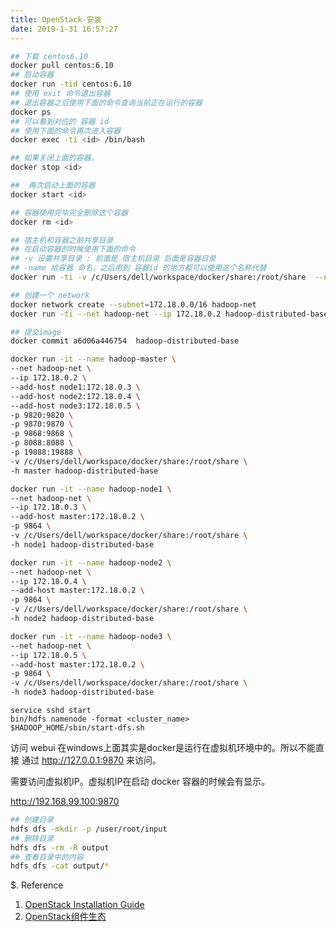```yaml
---
title: OpenStack-安装
date: 2019-1-31 16:57:27
---
```


``` bash
## 下载 centos6.10
docker pull centos:6.10
## 启动容器
docker run -tid centos:6.10
## 使用 exit 命令退出容器
## 退出容器之后使用下面的命令查询当前正在运行的容器
docker ps
## 可以看到对应的 容器 id
## 使用下面的命令再次进入容器
docker exec -ti <id> /bin/bash

## 如果关闭上面的容器。
docker stop <id>

##  再次启动上面的容器
docker start <id>

## 容器使用完毕完全删除这个容器
docker rm <id>
```

``` bash
## 宿主机和容器之前共享目录
## 在启动容器的时候使用下面的命令
## -v 设置共享目录 : 前面是 宿主机目录 后面是容器目录 
## -name 给容器 命名，之后用到 容器id 的地方都可以使用这个名称代替
docker run -ti -v /c/Users/dell/workspace/docker/share:/root/share  --name hadoop centos:6.10
```

 ``` bash
 ## 创建一个 network
docker network create --subnet=172.18.0.0/16 hadoop-net
docker run -ti --net hadoop-net --ip 172.18.0.2 hadoop-distributed-base

## 提交image
docker commit a6d06a446754  hadoop-distributed-base
```

``` bash
docker run -it --name hadoop-master \
--net hadoop-net \
--ip 172.18.0.2 \
--add-host node1:172.18.0.3 \
--add-host node2:172.18.0.4 \
--add-host node3:172.18.0.5 \
-p 9820:9820 \
-p 9870:9870 \
-p 9868:9868 \
-p 8088:8088 \
-p 19888:19888 \
-v /c/Users/dell/workspace/docker/share:/root/share \
-h master hadoop-distributed-base

docker run -it --name hadoop-node1 \
--net hadoop-net \
--ip 172.18.0.3 \
--add-host master:172.18.0.2 \
-p 9864 \
-v /c/Users/dell/workspace/docker/share:/root/share \
-h node1 hadoop-distributed-base

docker run -it --name hadoop-node2 \
--net hadoop-net \
--ip 172.18.0.4 \
--add-host master:172.18.0.2 \
-p 9864 \
-v /c/Users/dell/workspace/docker/share:/root/share \
-h node2 hadoop-distributed-base

docker run -it --name hadoop-node3 \
--net hadoop-net \
--ip 172.18.0.5 \
--add-host master:172.18.0.2 \
-p 9864 \
-v /c/Users/dell/workspace/docker/share:/root/share \
-h node3 hadoop-distributed-base
```

```
service sshd start
bin/hdfs namenode -format <cluster_name>
$HADOOP_HOME/sbin/start-dfs.sh
```

访问 webui 在windows上面其实是docker是运行在虚拟机环境中的。所以不能直接 通过 http://127.0.0.1:9870 来访问。

需要访问虚拟机IP。虚拟机IP在启动 docker 容器的时候会有显示。

http://192.168.99.100:9870

``` bash
## 创建目录
hdfs dfs -mkdir -p /user/root/input
## 删除目录
hdfs dfs -rm -R output
## 查看目录中的内容
hdfs dfs -cat output/*
```


$. Reference
1. [OpenStack Installation Guide](https://docs.openstack.org/install-guide/)
2. [OpenStack组件生态](https://www.openstack.org/software/)